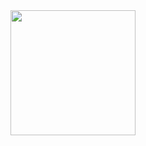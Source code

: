<img src="https://telegra.ph/file/ca442c2c8ab33cc2f91d8.jpg" align="right" width="200" height="200"/>
